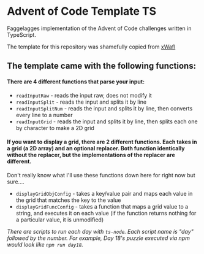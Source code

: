# Advent of Code Template TS

Faggelagges implementation of the Advent of Code challenges written in TypeScript.

The template for this repository was shamefully copied from [xWafl](https://github.com/xWafl/aoc-2020-ts)

## The template came with the following functions:
#### There are 4 different functions that parse your input:
* `readInputRaw` - reads the input raw, does not modify it
* `readInputSplit` - reads the input and splits it by line
* `readInputSplitNum` - reads the input and splits it by line, then converts every line to a number
* `readInputGrid` - reads the input and splits it by line, then splits each one by character to make a 2D grid

#### If you want to display a grid, there are 2 different functions. Each takes in a grid (a 2D array) and an optional replacer. Both function identically without the replacer, but the implementations of the replacer are different.
Don't really know what I'll use these functions down here for right now but sure....
* `displayGridObjConfig` - takes a key/value pair and maps each value in the grid that matches the key to the value
* `displayGridFuncConfig` - takes a function that maps a grid value to a string, and executes it on each value (if the function returns nothing for a particular value, it is unmodified)

 *There are scripts to run each day with `ts-node`. Each script name is "day" followed by the number. For example, Day 18's puzzle executed via npm would look like `npm run day18`.*
